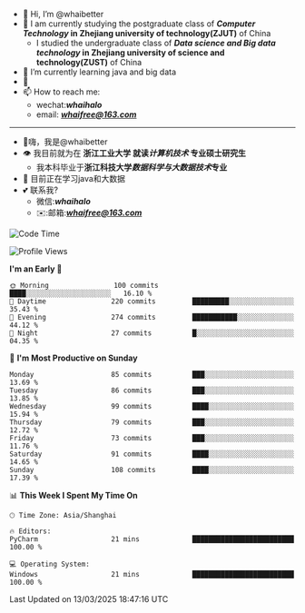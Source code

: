 - 👋 Hi, I’m @whaibetter
- 👀 I am currently studying the postgraduate class of ***Computer Technology* in Zhejiang university of technology(ZJUT)** of China
  -  I studied the undergraduate class of ***Data science and Big data technology* in Zhejiang university of science and technology(ZUST)** of China
- 🌱 I’m currently learning java and big data
- 💞️ 
- 📫 How to reach me: 
  - wechat:***whaihalo***
  - email: ***whaifree@163.com***
 ------------------------
- 👋嗨，我是@whaibetter
- 👁 我目前就为在 **浙江工业大学 就读*计算机技术* 专业硕士研究生**
  - 我本科毕业于**浙江科技大学*数据科学与大数据技术*专业**
- 🌴 目前正在学习java和大数据
- 💕 联系我?
  - 微信:***whaihalo***
  - ✉️:邮箱:***whaifree@163.com***

<!--START_SECTION:waka-->
![Code Time](http://img.shields.io/badge/Code%20Time-667%20hrs%2045%20mins-blue)

![Profile Views](http://img.shields.io/badge/Profile%20Views-0-blue)

**I'm an Early 🐤** 

```text
🌞 Morning                100 commits         ████░░░░░░░░░░░░░░░░░░░░░   16.10 % 
🌆 Daytime                220 commits         █████████░░░░░░░░░░░░░░░░   35.43 % 
🌃 Evening                274 commits         ███████████░░░░░░░░░░░░░░   44.12 % 
🌙 Night                  27 commits          █░░░░░░░░░░░░░░░░░░░░░░░░   04.35 % 
```
📅 **I'm Most Productive on Sunday** 

```text
Monday                   85 commits          ███░░░░░░░░░░░░░░░░░░░░░░   13.69 % 
Tuesday                  86 commits          ███░░░░░░░░░░░░░░░░░░░░░░   13.85 % 
Wednesday                99 commits          ████░░░░░░░░░░░░░░░░░░░░░   15.94 % 
Thursday                 79 commits          ███░░░░░░░░░░░░░░░░░░░░░░   12.72 % 
Friday                   73 commits          ███░░░░░░░░░░░░░░░░░░░░░░   11.76 % 
Saturday                 91 commits          ████░░░░░░░░░░░░░░░░░░░░░   14.65 % 
Sunday                   108 commits         ████░░░░░░░░░░░░░░░░░░░░░   17.39 % 
```


📊 **This Week I Spent My Time On** 

```text
🕑︎ Time Zone: Asia/Shanghai

🔥 Editors: 
PyCharm                  21 mins             █████████████████████████   100.00 % 

💻 Operating System: 
Windows                  21 mins             █████████████████████████   100.00 % 
```


 Last Updated on 13/03/2025 18:47:16 UTC
<!--END_SECTION:waka-->
